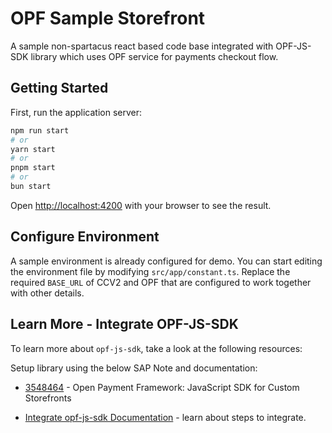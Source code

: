 # OPF Sample Storefront

A sample non-spartacus react based code base integrated with OPF-JS-SDK library which uses OPF service for payments checkout flow.

## Getting Started

First, run the application server:

```bash
npm run start
# or
yarn start
# or
pnpm start
# or
bun start
```

Open [http://localhost:4200](http://localhost:4200) with your browser to see the result.

## Configure Environment

A sample environment is already configured for demo. You can start editing the environment file by modifying `src/app/constant.ts`. 
Replace the required `BASE_URL` of CCV2 and OPF that are configured to work together with other details.

## Learn More - Integrate OPF-JS-SDK

To learn more about `opf-js-sdk`, take a look at the following resources:

Setup library using the below SAP Note and documentation:

- [3548464](https://me.sap.com/notes/3548464) - Open Payment Framework: JavaScript SDK for Custom Storefronts

- [Integrate opf-js-sdk Documentation](https://help.sap.com/docs/OPEN_PAYMENT_FRAMEWORK/72ae7fad40264d228a08dc3e9e57ebfb/9335430ccf5846d58fab7b49e57fa56b.html?locale=en-US&state=DRAFT&version=DEV) - learn about steps to integrate.
